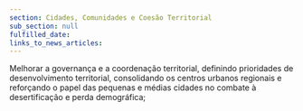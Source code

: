 ```yaml
---
section: Cidades, Comunidades e Coesão Territorial
sub_section: null
fulfilled_date:
links_to_news_articles:
---
```


Melhorar a governança e a coordenação territorial, definindo prioridades de desenvolvimento territorial, consolidando os centros urbanos regionais e reforçando o papel das pequenas e médias cidades no combate à desertificação e perda demográfica;